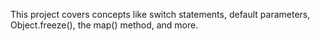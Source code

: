This project covers concepts like switch statements, default parameters, Object.freeze(), the map() method, and more.
